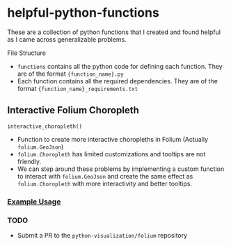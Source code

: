 # helpful-python-functions
These are a collection of python functions that I created and found helpful as I came across generalizable problems.

File Structure
* `functions` contains all the python code for defining each function. They are of the format `{function_name}.py`
* Each function contains all the required dependencies. They are of the format `{function_name}_requirements.txt`

## Interactive Folium Choropleth
`interactive_choropleth()`
* Function to create more interactive choropleths in Folium (Actually `folium.GeoJson`)
* `folium.Choropleth` has limited customizations and tooltips are not friendly.
* We can step around these problems by implementing a custom function to interact with `folium.GeoJson` and create the same effect as `folium.Choropleth` with more interactivity and better tooltips.

### [Example Usage](https://nbviewer.org/github/nathanjones4323/helpful-python-functions/blob/main/functions/folium/choropleth/interactive_choropleth_notebook.ipynb)

### TODO
* Submit a PR to the `python-visualization/folium` repository
